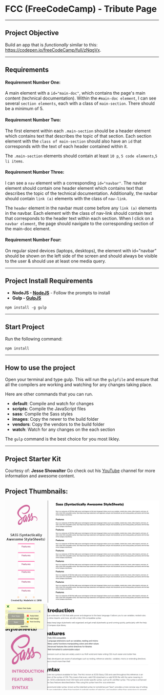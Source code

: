 # FCC (FreeCodeCamp) - Tribute Page
---

## Project Objective
Build an app that is *functionally* similar to this: https://codepen.io/freeCodeCamp/full/zNqgVx.

***

## Requirements
#### Requirement Number One:
A main element with a ```id="main-doc"```, which contains the page's main content (technical documentation). Within the ```#main-doc element```, I can see several ```section elements```, each with a class of ```main-section```. There should be a minimum of 5.

#### Requirement Number Two: 
The first element within each ```.main-section``` should be a header element which contains text that describes the topic of that section. Each section element with the ```class of main-section``` should also have an ```id``` that corresponds with the text of each header contained within it.

The ```.main-section``` elements should contain at least ```10 p```, ```5 code elements```,```5 li items```.

#### Requirement Number Three: 
I can see a ```nav``` element with a corresponding ```id="navbar"```. The navbar element should contain one header element which contains text that describes the topic of the technical documentation. Additionally, the navbar should contain ```link (a)``` elements with the class of ```nav-link```.

The ```header``` element in the navbar must come before any ```link (a)``` elements in the navbar. Each element with the class of nav-link should contain text that corresponds to the header text within each section. When I click on a ```navbar element```, the page should navigate to the corresponding section of the main-doc element. 

#### Requirement Number Four: 
On regular sized devices (laptops, desktops), the element with id="navbar" should be shown on the left side of the screen and should always be visible to the user & should use at least one media query.

***

## Project Install Requirements

- **NodeJS - [NodeJS](http://nodejs.org)** - Follow the prompts to install
- **Gulp - [GulpJS](https://gulpjs.com/)**
```
npm install -g gulp
```

***

## Start Project
Run the following command: 
```
npm install
```

***

## How to use the project
Open your terminal and type gulp. This will run the ```gulpfile``` and ensure that all the compilers are working and watching for any changes taking place.

Here are other commands that you can run.

* **default**: Compile and watch for changes
* **scripts**: Compile the JavaScript files
* **sass**: Compile the Sass styles
* **images**: Copy the newer to the build folder
* **vendors**: Copy the vendors to the build folder
* **watch**: Watch for any changes on the each section

The `gulp` command is the best choice for you most likley.

***

## Project Starter Kit
Courtesy of: **Jesse Showalter** 
Go check out his [YouTube](https://www.youtube.com/watch?v=sr6jDeAoXCc&feature=youtu.be&list=PLrtjkLnNjGHu7QIc8jN7hZmuP6wMby2QZ) channel for more information and awesome content.

## Project Thumbnails:

<img src="./Images/Technical_Design.png" width="auto" height="auto">

<img src="./Images/Technical_Page_Large.png" width="auto" height="auto">
